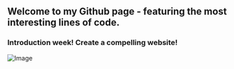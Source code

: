 ## Welcome to my Github page - featuring the most interesting lines of code.

### Introduction week! Create a compelling website!

![Image](IMG_20190719_162451.png)





